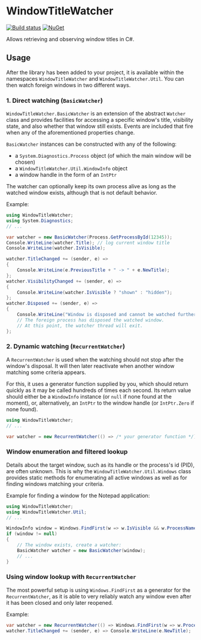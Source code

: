 # WindowTitleWatcher

[![Build status](https://ci.appveyor.com/api/projects/status/wcj98yq1x83fa7yf?svg=true)](https://ci.appveyor.com/project/JangoBrick/csharp-windowtitlewatcher)
[![NuGet](https://img.shields.io/nuget/v/WindowTitleWatcher.svg)](https://www.nuget.org/packages/WindowTitleWatcher)

Allows retrieving and observing window titles in C#.

## Usage

After the library has been added to your project, it is available within the namespaces `WindowTitleWatcher` and `WindowTitleWatcher.Util`. You can then watch foreign windows in two different ways.

### 1. Direct watching (`BasicWatcher`)

`WindowTitleWatcher.BasicWatcher` is an extension of the abstract `Watcher` class and provides facilities for accessing a specific window's title, visibility state, and also whether that window still exists. Events are included that fire when any of the aforementioned properties change.

`BasicWatcher` instances can be constructed with any of the following:
- a `System.Diagnostics.Process` object (of which the main window will be chosen)
- a `WindowTitleWatcher.Util.WindowInfo` object
- a window handle in the form of an `IntPtr`

The watcher can optionally keep its own process alive as long as the watched window exists, although that is not default behavior.

Example:

```csharp
using WindowTitleWatcher;
using System.Diagnostics;
// ...

var watcher = new BasicWatcher(Process.GetProcessById(12345));
Console.WriteLine(watcher.Title); // log current window title
Console.WriteLine(watcher.IsVisible);

watcher.TitleChanged += (sender, e) =>
{
    Console.WriteLine(e.PreviousTitle + " -> " + e.NewTitle);
};
watcher.VisibilityChanged += (sender, e) =>
{
    Console.WriteLine(watcher.IsVisible ? "shown" : "hidden");
};
watcher.Disposed += (sender, e) =>
{
    Console.WriteLine("Window is disposed and cannot be watched further.");
    // The foreign process has disposed the watched window.
    // At this point, the watcher thread will exit.
};
```

### 2. Dynamic watching (`RecurrentWatcher`)

A `RecurrentWatcher` is used when the watching should not stop after the window's disposal. It will then later reactivate when another window matching some criteria appears.

For this, it uses a generator function supplied by you, which should return quickly as it may be called hundreds of times each second. Its return value should either be a `WindowInfo` instance (or `null` if none found at the moment), or, alternatively, an `IntPtr` to the window handle (or `IntPtr.Zero` if none found).

```csharp
using WindowTitleWatcher;
// ...

var watcher = new RecurrentWatcher(() => /* your generator function */);
```

### Window enumeration and filtered lookup

Details about the target window, such as its handle or the process's id (PID), are often unknown. This is why the `WindowTitleWatcher.Util.Windows` class provides static methods for enumerating all active windows as well as for finding windows matching your criteria.

Example for finding a window for the Notepad application:

```csharp
using WindowTitleWatcher;
using WindowTitleWatcher.Util;
// ...

WindowInfo window = Windows.FindFirst(w => w.IsVisible && w.ProcessName == "notepad");
if (window != null)
{
    // The window exists, create a watcher:
    BasicWatcher watcher = new BasicWatcher(window);
    // ...
}
```

### Using window lookup with `RecurrentWatcher`

The most powerful setup is using `Windows.FindFirst` as a generator for the `RecurrentWatcher`, as it is able to very reliably watch any window even after it has been closed and only later reopened.

Example:

```csharp
var watcher = new RecurrentWatcher(() => Windows.FindFirst(w => w.ProcessName == "notepad"));
watcher.TitleChanged += (sender, e) => Console.WriteLine(e.NewTitle);
```
